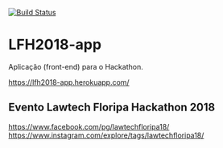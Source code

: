 [![Build Status](https://travis-ci.org/ia-tj/LFH2018-app.svg?branch=master)](https://travis-ci.org/ia-tj/LFH2018-app)

# LFH2018-app

Aplicação (front-end) para o Hackathon.

https://lfh2018-app.herokuapp.com/

## Evento Lawtech Floripa Hackathon 2018

https://www.facebook.com/pg/lawtechfloripa18/
https://www.instagram.com/explore/tags/lawtechfloripa18/
